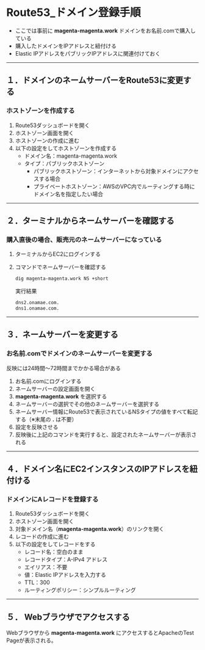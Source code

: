 # Route53_ドメイン登録手順

* ここでは事前に __magenta-magenta.work__ ドメインをお名前.comで購入している
* 購入したドメインをIPアドレスと紐付ける
* Elastic IPアドレスをパブリックIPアドレスに関連付けておく

***

## １．ドメインのネームサーバーをRoute53に変更する

### ホストゾーンを作成する

1. Route53ダッシュボードを開く
2. ホストゾーン画面を開く
3. ホストゾーンの作成に進む
4. 以下の設定をしてホストゾーンを作成する
    * ドメイン名：magenta-magenta.work
    * タイプ：パブリックホストゾーン
      * パブリックホストゾーン：インターネットから対象ドメインにアクセスする場合
      * プライベートホストゾーン：AWSのVPC内でルーティングする時にドメイン名を指定したい場合

***

## ２．ターミナルからネームサーバーを確認する

### 購入直後の場合、販売元のネームサーバーになっている

1. ターミナルからEC2にログインする
2. コマンドでネームサーバーを確認する

    ```bash
    dig magenta-magenta.work NS +short
    ```

    実行結果

    ```bash
    dns2.onamae.com.
    dns1.onamae.com.
    ```

***

## ３．ネームサーバーを変更する

### お名前.comでドメインのネームサーバーを変更する

反映には24時間～72時間までかかる場合がある

1. お名前.comにログインする
2. ネームサーバーの設定画面を開く
3. __magenta-magenta.work__ を選択する
4. ネームサーバーの選択でその他のネームサーバーを選択する
5. ネームサーバー情報にRoute53で表示されているNSタイプの値をすべて転記する（※末尾の __.__ は不要）
6. 設定を反映させる
7. 反映後に上記のコマンドを実行すると、設定されたネームサーバーが表示される

***

## ４．ドメイン名にEC2インスタンスのIPアドレスを紐付ける

### ドメインにAレコードを登録する

1. Route53ダッシュボードを開く
2. ホストゾーン画面を開く
3. 対象ドメイン名（__magenta-magenta.work__）のリンクを開く
4. レコードの作成に進む
5. 以下の設定をしてレコードをする
    * レコード名：空白のまま
    * レコードタイプ：A-IPv4 アドレス
    * エイリアス：不要
    * 値：Elastic IPアドレスを入力する
    * TTL：300
    * ルーティングポリシー：シンプルルーティング

***

## ５． Webブラウザでアクセスする

Webブラウザから __magenta-magenta.work__ にアクセスするとApacheのTest Pageが表示される。
